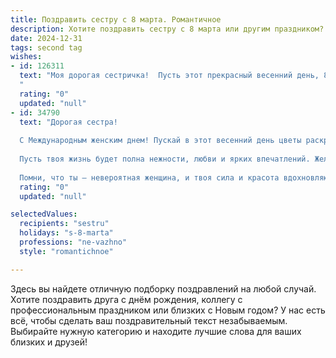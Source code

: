 ```yaml
---
title: Поздравить сестру с 8 марта. Романтичное
description: Хотите поздравить сестру с 8 марта или другим праздником? Наш ИИ создаст незабываемое поздравление, а вы обязательно выделитесь среди других.  
date: 2024-12-31
tags: second tag
wishes:
- id: 126311
  text: "Моя дорогая сестричка!  Пусть этот прекрасный весенний день, 8 Марта, подарит тебе море цветов, нежных улыбок и исполнения самых заветных желаний. Твоя красота и доброта –  настоящее чудо, которое согревает мое сердце.  Пусть  любовь и счастье всегда окружают тебя, как первые весенние цветы!  Я тебя очень люблю!
  "
  rating: "0"
  updated: "null"
- id: 34790
  text: "Дорогая сестра!
  
  С Международным женским днем! Пускай в этот весенний день цветы раскрывают свои лепестки, а сердцу твоему дарят радость и вдохновение. Ты — как многоцветный букет, наполняющий наши дни светом и счастьем.
  
  Пусть твоя жизнь будет полна нежности, любви и ярких впечатлений. Желаю, чтобы каждый миг дарил тебе счастье, а мечты сбывались, словно звезды, падающие с неба.
  
  Помни, что ты — невероятная женщина, и твоя сила и красота вдохновляют окружающих! С праздником, моя дорогая сестра! Пусть этот день будет наполнен радостью, нежностью и вниманием! 😘💐"
  rating: "0"
  updated: "null"

selectedValues:
  recipients: "sestru"
  holidays: "s-8-marta"
  professions: "ne-vazhno"
  style: "romantichnoe"

---
```


Здесь вы найдете отличную подборку поздравлений на любой случай.
Хотите поздравить друга с днём рождения, коллегу с профессиональным праздником или близких с Новым годом? У нас есть всё, чтобы сделать ваш поздравительный текст незабываемым. Выбирайте нужную категорию и находите лучшие слова для ваших близких и друзей!
